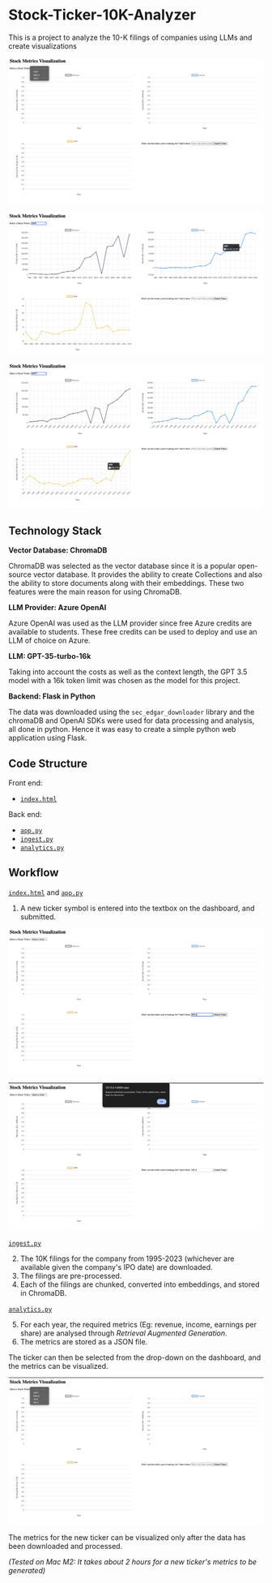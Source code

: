# Stock-Ticker-10K-Analyzer
This is a project to analyze the 10-K filings of companies using LLMs and create visualizations

![Stocks Dropdown List](./Outputs/InitialDropdown.png)

![Stock Visualizer sample](./Outputs/AAPL_StockVisualizer.png)

![Stock Visualizer sample](./Outputs/MSFT_StockVisualizer.png)

## Technology Stack

**Vector Database: ChromaDB**

ChromaDB was selected as the vector database since it is a popular open-source vector database. It provides the ability to create Collections and also the ability to store documents along with their embeddings. These two features were the main reason for using ChromaDB.

**LLM Provider: Azure OpenAI**

Azure OpenAI was used as the LLM provider since free Azure credits are available to students. These free credits can be used to deploy and use an LLM of choice on Azure.

**LLM: GPT-35-turbo-16k**

Taking into account the costs as well as the context length, the GPT 3.5 model with a 16k token limit was chosen as the model for this project.

**Backend: Flask in Python**

The data was downloaded using the `sec_edgar_downloader` library and the chromaDB and OpenAI SDKs were used for data processing and analysis, all done in python. Hence it was easy to create a simple python web application using Flask.


## Code Structure

Front end:
- [`index.html`](./Code/templates/index.html)

Back end: 
- [`app.py`](./Code/app.py)
- [`ingest.py`](./Code/ingest.py)
- [`analytics.py`](./Code/analytics.py)

## Workflow




[`index.html`](./Code/templates/index.html) and  [`app.py`](./Code/app.py)
1. A new ticker symbol is entered into the textbox on the dashboard, and submitted.

![Adding new ticker](./Outputs/AddingTicker.png) 

![Submitted new ticker](./Outputs/AddTickerAlert.png) 

[`ingest.py`](./Code/ingest.py)


2. The 10K filings for the company from 1995-2023 (whichever are available given the company's IPO date) are downloaded.
3. The filings are pre-processed.
4. Each of the filings are chunked, converted into embeddings, and stored in ChromaDB.

[`analytics.py`](./Code/analytics.py)

5. For each year, the required metrics (Eg: revenue, income, earnings per share) are analysed through _Retrieval Augmented Generation_.
6. The metrics are stored as a JSON file.


The ticker can then be selected from the drop-down on the dashboard, and the metrics can be visualized.

![New ticker added](./Outputs/NewTickerDropdown.png)

The metrics for the new ticker can be visualized only after the data has been downloaded and processed. 

_(Tested on Mac M2: It takes about 2 hours for a new ticker's metrics to be generated)_